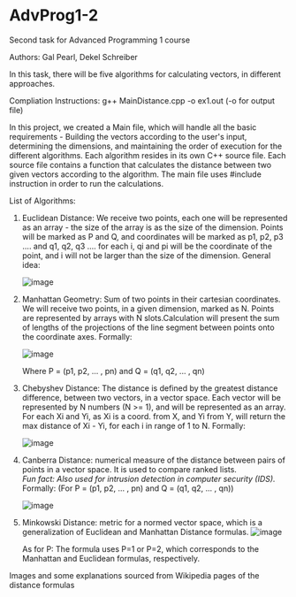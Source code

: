 # AdvProg1-2
Second task for Advanced Programming 1 course

Authors:
Gal Pearl,
Dekel Schreiber

In this task, there will be five algorithms for calculating vectors, in different approaches.

Compliation Instructions:
g++ MainDistance.cpp -o ex1.out
(-o for output file)

In this project, we created a Main file, which will handle all the basic requirements -
Building the vectors according to the user's input, determining the dimensions, and maintaining the order of execution for the different algorithms.
Each algorithm resides in its own C++ source file. Each source file contains a function that calculates the distance between two given vectors according to the algorithm.
The main file uses #include instruction in order to run the calculations. 

List of Algorithms:

1) Euclidean Distance: We receive two points, each one will be represented as an array - the size of the array is as the size of the dimension.
   Points will be marked as P and Q, and coordinates will be marked as p1, p2, p3 .... and q1, q2, q3 .... for each i, qi and pi will be the coordinate of the
   point, and i will not be larger than the size of the dimension. General idea:
   
   ![image](https://user-images.githubusercontent.com/116657293/201177857-87b63e5f-3d96-40c0-8830-92bd56ce6340.png)
   
2) Manhattan Geometry: Sum of two points in their cartesian coordinates. We will receive two points, in a given dimension, marked as N.
   Points are represented by arrays with N slots.Calculation will present the sum of lengths of the projections of the line segment between points onto the coordinate      axes. Formally:
   
   ![image](https://user-images.githubusercontent.com/116657293/201179543-c6ef7476-f613-4903-acb6-cb0a0cbf0a75.png)
   
   Where P = (p1, p2, ... , pn) and Q = (q1, q2, ... , qn)
   
3) Chebyshev Distance: The distance is defined by the greatest distance difference, between two vectors, in a vector space.
   Each vector will be represented by N numbers (N >= 1), and will be represented as an array. For each Xi and Yi, as Xi is a coord. from X, and Yi from Y,
   will return the max distance of Xi - Yi, for each i in range of 1 to N. Formally:
   
   ![image](https://user-images.githubusercontent.com/116657293/201183032-e4f08c81-3ece-415a-b3d4-25ccf5729271.png)
   
4) Canberra Distance: numerical measure of the distance between pairs of points in a vector space. It is used to compare ranked lists.          
   *Fun fact: Also used for intrusion detection in computer security (IDS).*
   Formally: (For P = (p1, p2, ... , pn) and Q = (q1, q2, ... , qn))
   
   ![image](https://user-images.githubusercontent.com/116657293/201183812-5c097577-4977-4eff-a4cc-c545d3817105.png)

5) Minkowski Distance: metric for a normed vector space, which is a generalization of Euclidean and Manhattan Distance formulas.
![image](https://user-images.githubusercontent.com/116657293/201184801-bcb3d888-f0a9-4b54-8b15-e9f8aa8c3509.png)

   As for P: The formula uses P=1 or P=2, which corresponds to the Manhattan and Euclidean formulas, respectively.

Images and some explanations sourced from Wikipedia pages of the distance formulas
